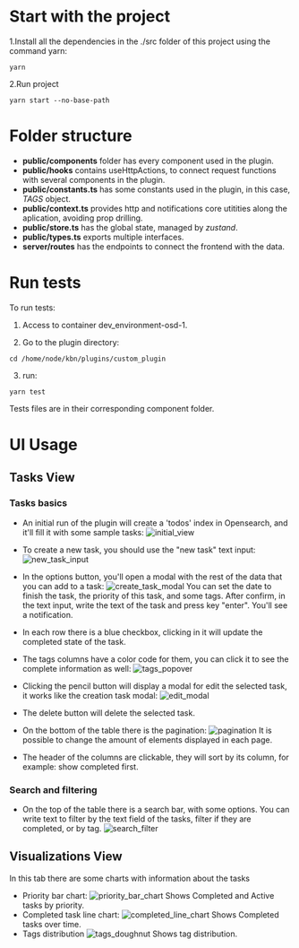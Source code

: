 # Start with the project
1.Install all the dependencies in the ./src folder of this project using the command yarn:
```shell
yarn
```

2.Run project
```shell
yarn start --no-base-path
```
# Folder structure

* **public/components** folder has every component used in the plugin.
* **public/hooks** contains useHttpActions, to connect request functions with several components in the plugin.
* **public/constants.ts** has some constants used in the plugin, in this case, *TAGS* object.
* **public/context.ts** provides http and notifications core utitities along the aplication, avoiding prop drilling.
* **public/store.ts** has the global state, managed by *zustand*.
* **public/types.ts** exports multiple interfaces.
* **server/routes** has the endpoints to connect the frontend with the data.

# Run tests
To run tests:
1. Access to container dev_environment-osd-1.

2. Go to the plugin directory:
```shell
cd /home/node/kbn/plugins/custom_plugin
```

3. run:
```shell
yarn test
```

Tests files are in their corresponding component folder.

# UI Usage

## Tasks View
### Tasks basics
* An initial run of the plugin will create a 'todos' index in Opensearch, and it'll fill it with some sample tasks:
![initial_view](./docs/task-view-initial.png)

* To create a new task, you should use the "new task" text input:
![new_task_input](./docs/new-task-input.png)

* In the options button, you'll open a modal with the rest of the data that you can add to a task:
![create_task_modal](./docs/create-task-modal.png)
You can set the date to finish the task, the priority of this task, and some tags.
After confirm, in the text input, write the text of the task and press key "enter".
You'll see a notification.

* In each row there is a blue checkbox, clicking in it will update the completed state of the task.

* The tags columns have a color code for them, you can click it to see the complete information as well:
![tags_popover](./docs/tags-popover.png)

* Clicking the pencil button will display a modal for edit the selected task, it works like the creation task modal:
![edit_modal](./docs/edit-modal.png)

* The delete button will delete the selected task.

* On the bottom of the table there is the pagination:
![pagination](./docs/pagination.png)
It is possible to change the amount of elements displayed in each page.

* The header of the columns are clickable, they will sort by its column, for example: show completed first.

### Search and filtering

* On the top of the table there is a search bar, with some options. You can write text to filter by the text field of the tasks, filter if they are completed, or by tag.
![search_filter](./docs/search-filter.png)

## Visualizations View
In this tab there are some charts with information about the tasks
* Priority bar chart:
![priority_bar_chart](./docs/priority-bar-chart.png)
Shows Completed and Active tasks by priority.
* Completed task line chart:
![completed_line_chart](./docs/completed-line-chart.png)
Shows Completed tasks over time.
* Tags distribution
![tags_doughnut](./docs/tags-doughnut.png)
Shows tag distribution.









